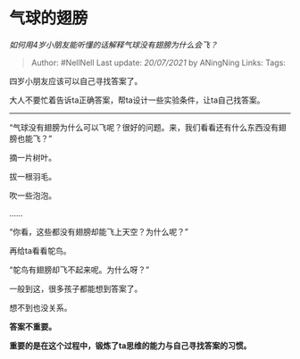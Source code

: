 # 气球的翅膀
*如何用4岁小朋友能听懂的话解释气球没有翅膀为什么会飞？*

> Author: #NellNell 
Last update: *20/07/2021* by ANingNing
Links:
Tags: 

四岁小朋友应该可以自己寻找答案了。

大人不要忙着告诉ta正确答案，帮ta设计一些实验条件，让ta自己找答案。

---

“气球没有翅膀为什么可以飞呢？很好的问题。来，我们看看还有什么东西没有翅膀也能飞？”

摘一片树叶。

拔一根羽毛。

吹一些泡泡。

……

“你看，这些都没有翅膀却能飞上天空？为什么呢？”

再给ta看看鸵鸟。

“鸵鸟有翅膀却飞不起来呢。为什么呀？”

一般到这，很多孩子都能想到答案了。

想不到也没关系。

**答案不重要。**

**重要的是在这个过程中，锻炼了ta思维的能力与自己寻找答案的习惯。**

  
  
